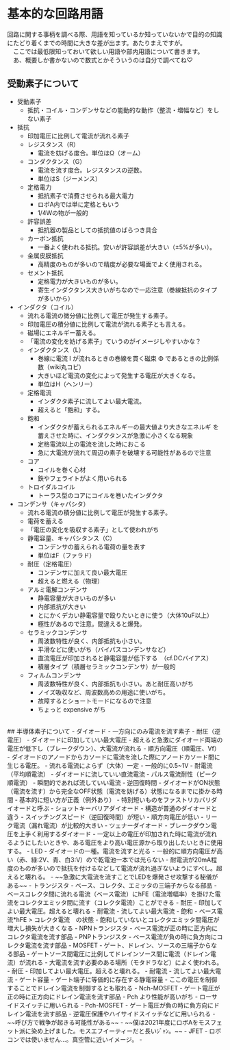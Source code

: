 # 基本的な回路用語  
回路に関する事柄を調べる際、用語を知っているか知っていないかで目的の知識にたどり着くまでの時間に大きな差が出ます。あたりまえですが。  
　ここでは最低限知っておいて欲しい用語や部内用語について書きます。  
　あ、概要しか書かないので数式とかそういうのは自分で調べてね♡
## 受動素子について 
- 受動素子  
    - 抵抗・コイル・コンデンサなどの能動的な動作（整流・増幅など）をしない素子
- 抵抗
    - 印加電圧に比例して電流が流れる素子
    - レジスタンス（R）
        - 電流を妨げる度合。単位はΩ（オーム）
    - コンダクタンス（G）
        - 電流を流す度合。レジスタンスの逆数。
        - 単位はS（ジーメンス）
    - 定格電力
        - 抵抗素子で消費させられる最大電力
        - ロボA内では単に定格ともいう
        - 1/4Wの物が一般的
    - 許容誤差 
        - 抵抗器の製品としての抵抗値のばらつき具合
    - カーボン抵抗
        - 一番よく使われる抵抗。安いが許容誤差が大きい（±5%が多い）。
    - 金属皮膜抵抗
        - 高精度のものが多いので精度が必要な場面でよく使用される。
    - セメント抵抗
        - 定格電力が大きいものが多い。
        - 寄生インダクタンス大きいがちなので一応注意（巻線抵抗のタイプが多いから）
- インダクタ（コイル）
    - 流れる電流の微分値に比例して電圧が発生する素子。
    - 印加電圧の積分値に比例して電流が流れる素子とも言える。
    - 磁場にエネルギー蓄える。
    - 「電流の変化を妨げる素子」ていうのがイメージしやすいかな？
    - インダクタンス（L）
        - 巻線に電流 I が流れるときの巻線を貫く磁束 Φ であるときの比例係数（wiki丸コピ）
        - 大きいほど電流の変化によって発生する電圧が大きくなる。
        - 単位はH（ヘンリー）
    - 定格電流
        - インダクタ素子に流してよい最大電流。
        - 超えると「飽和」する。
    - 飽和
        - インダクタが蓄えられるエネルギーの最大値より大きなエネルギ を蓄えさせた時に、インダクタンスが急激に小さくなる現象
        - 定格電流以上の電流を流した時におこる
        - 急に大電流が流れて周辺の素子を破壊する可能性があるので注意
    - コア
        - コイルを巻く心材
        - 鉄やフェライトがよく用いられる
    - トロイダルコイル
        - トーラス型のコアにコイルを巻いたインダクタ
- コンデンサ（キャパシタ）
    - 流れる電流の積分値に比例して電圧が発生する素子。
    - 電荷を蓄える
    - 「電圧の変化を吸収する素子」として使われがち
    - 静電容量、キャパシタンス（C）
        - コンデンサの蓄えられる電荷の量を表す
        - 単位はF（ファラド）
    - 耐圧（定格電圧）
        - コンデンサに加えて良い最大電圧
        - 超えると燃える（物理）
    - アルミ電解コンデンサ
        - 静電容量が大きいものが多い
        - 内部抵抗が大きい
        - とにかくデカい静電容量で殴りたいときに使う（大体10uF以上）
        - 極性があるので注意。間違えると爆発。
    - セラミックコンデンサ
        - 周波数特性が良く、内部抵抗も小さい。
        - 平滑などに使いがち（バイパスコンデンサなど）
        - 直流電圧が印加されると静電容量が低下する　（cf.DCバイアス）
        - 積層タイプ（積層セラミックコンデンサ）が一般的
    - フィルムコンデンサ
        - 周波数特性が良く、内部抵抗も小さい。あと耐圧高いがち
        - ノイズ吸収など、周波数高めの用途に使いがち。
        - 故障するとショートモードになるので注意
        - ちょっと expensive がち  
<br>
## 半導体素子について
- ダイオード
    - 一方向にのみ電流を流す素子
    - 耐圧（逆電圧）
        - ダイオードに印加していい最大電圧
        - 超えると急激にダイオード両端の電圧が低下し（ブレークダウン）、大電流が流れる
    - 順方向電圧（順電圧、Vf）
        - ダイオードのアノードからカソードに電流を流した際にアノードカソード間に生じる電圧。
        - 流れる電流によらず（大体）一定
        - 一般的に0.5~1V
    - 耐電流（平均順電流）
        - ダイオードに流していい直流電流
    - パルス電流耐性（ピーク順電流）
        - 瞬間的であれば流していい電流
    - 逆回復時間
        - ダイオードがON状態（電流を流す）から完全なOFF状態（電流を妨げる）状態になるまでに掛かる時間
        - 基本的に短い方が正義（例外あり）
        - 特別短いものをファストリカバリダイオードと呼ぶ
    - ショットキーバリアダイオード
        - 構造が普通のダイオードと違う
        - スイッチングスピード（逆回復時間）が短い
        - 順方向電圧が低い
        - リーク電流（漏れ電流）が比較的大きい
    - ツェナーダイオード
        - ブレークダウン電圧を上手く利用するダイオード
        - 一定以上の電圧が印加された時に電流が流れるようにしたいときや、ある電圧をより高い電圧源から取り出したいときに使用する。
- LED
    - ダイオードの一種。電流を流すと光る
    - 一般的に順方向電圧が高い（赤、緑:2V、青、白3:V）ので乾電池一本では光らない
    - 耐電流が20mA程度のものが多いので抵抗を付けるなどして電流が流れ過ぎないようにすべし。超えると壊れる。
    - ~~急激に大電流を流すことでLEDを爆発させ攻撃する秘儀がある~~
- トランジスタ
    - ベース、コレクタ、エミッタの三端子からなる部品
    - ベースコレクタ間に流れる電流（ベース電流）にhFE（電流増幅率）を掛けた電流をコレクタエミッタ間に流す（コレクタ電流）ことができる
    - 耐圧
        - 印加してよい最大電圧。超えると壊れる
    - 耐電流
        - 流してよい最大電流
    - 飽和
        - ベース電流*hFE > コレクタ電流　の状態
        - 飽和していないとコレクタエミッタ間電圧が増大し損失が大きくなる
    - NPNトランジスタ
        - ベース電流が正の時に正方向にコレクタ電流を流す部品
    - PNPトランジスタ
        - ベース電流が負の時に負方向にコレクタ電流を流す部品
- MOSFET
    - ゲート、ドレイン、ソースの三端子からなる部品
    - ゲートソース間電圧に比例してドレインソース間に電流（ドレイン電流）が流れる
    - 大電流を流す必要のある場所（モタドラなど）によく使われる。
    - 耐圧
        - 印加してよい最大電圧。超えると壊れる。
    - 耐電流
        - 流してよい最大電流
    - ゲート容量
        - ゲート端子に等価的に存在する静電容量
        - ここの電圧を制御することでドレイン電流を制御するとも取れる
    - Nch-MOSFET 
        - ゲート電圧が正の時に正方向にドレイン電流を流す部品
        - Pch より性能が高いがち
        - ローサイドスイッチに用いられる
    - Pch-MOSFET
        - ゲート電圧が負の時に負方向にドレイン電流を流す部品
        - 逆電圧保護やハイサイドスイッチなどに用いられる
    - ~~呼び方で戦争が起きる可能性がある~~
        - ~~僕は2021年度にロボAをモスフェット派に染め上げました。モスエフイーティーだと長いｼﾞｬﾝ。~~
- JFET
    - ロボコンでは使いません…。真空管に近いイメージ。
- 

